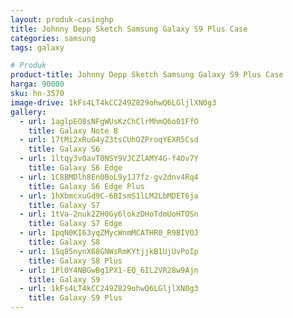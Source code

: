```yaml
---
layout: produk-casinghp
title: Johnny Depp Sketch Samsung Galaxy S9 Plus Case
categories: samsung
tags: galaxy

# Produk
product-title: Johnny Depp Sketch Samsung Galaxy S9 Plus Case
harga: 90000
sku: hn-3570
image-drive: 1kFs4LT4kCC249Z829ohwQ6LGljlXN0g3
gallery:
  - url: 1aglpEO8sNFgWUsKzChClrMhmQ6o01FfO
    title: Galaxy Note 8
  - url: 17tMi2xRuG4yZ3tsCUhOZProqYEXR5Csd
    title: Galaxy S6
  - url: 1ltqy3v0avT0NSY9VJCZlAMY4G-f4Ov7Y
    title: Galaxy S6 Edge
  - url: 1C8BMDlh8En0BoL9y1J7fz-gv2dnv4Rq4
    title: Galaxy S6 Edge Plus
  - url: 1hXbmcxuGd9C-6BIsmS1lLM2LbMDET6ja
    title: Galaxy S7
  - url: 1tVa-2nuk2ZH0Gy6lokzDHoTdmUoHTOSn
    title: Galaxy S7 Edge
  - url: 1pqN0KI63yqZMycWnmMCATHR0_R9BIVOJ
    title: Galaxy S8
  - url: 1Sq85nynX68GNWsRmKYtjjkB1UjUvPoIp
    title: Galaxy S8 Plus
  - url: 1Pl0Y4NBGwBg1PX1-EQ_6IL2VR28w9Ajn
    title: Galaxy S9
  - url: 1kFs4LT4kCC249Z829ohwQ6LGljlXN0g3
    title: Galaxy S9 Plus
---
```

